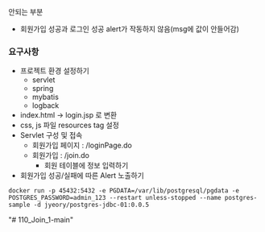 안되는 부분
- 회원가입 성공과 로그인 성공 alert가 작동하지 않음(msg에 값이 안들어감)

### 요구사항
- 프로젝트 환경 설정하기
  - servlet
  - spring
  - mybatis
  - logback
- index.html -> login.jsp 로 변환
- css, js 파일 resources tag 설정
- Servlet 구성 및 접속
  - 회원가입 페이지 : /loginPage.do
  - 회원가입 : /join.do
    - 회원 테이블에 정보 입력하기
- 회원가입 성공/실패에 따른 Alert 노출하기


```
docker run -p 45432:5432 -e PGDATA=/var/lib/postgresql/pgdata -e POSTGRES_PASSWORD=admin_123 --restart unless-stopped --name postgres-sample -d jyeory/postgres-jdbc-01:0.0.5
```
"# 110_Join_1-main" 

